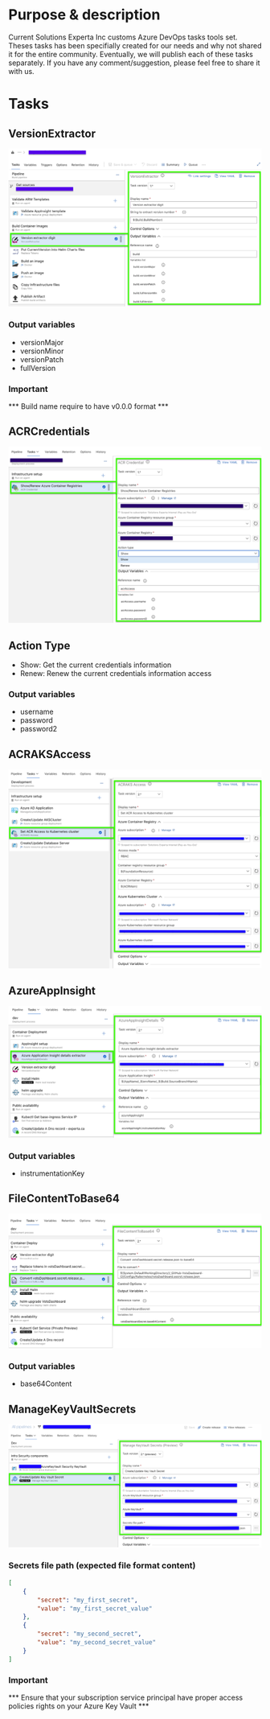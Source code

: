 # Purpose & description
Current Solutions Experta Inc customs Azure DevOps tasks tools set. Theses tasks has been specifially created for our needs and why not shared it for the entire community.
Eventually, we will publish each of these tasks separately. If you have any comment/suggestion, please feel free to share it with us.

# Tasks

## VersionExtractor
![VersionExtrator](_screenShots/VersionExtrator_v1.png)
### Output variables
- versionMajor
- versionMinor
- versionPatch
- fullVersion
### Important
*** Build name require to have v0.0.0 format ***

## ACRCredentials
![ACRCredentials](_screenShots/acrCredential_v1.png)
## Action Type
- Show: Get the current credentials information
- Renew: Renew the current credentials information access
### Output variables
- username
- password
- password2

## ACRAKSAccess
![ACRAKSAccess](_screenShots/ACRAKSAccess_v2.png)

## AzureAppInsight
![AppInsight](_screenShots/appInsight_v2.png)
### Output variables
- instrumentationKey

## FileContentToBase64
![FileContentToBase64](_screenShots/FileContentToBase64_v2.png)
### Output variables
- base64Content

## ManageKeyVaultSecrets
![ManageKeyVaultSecrets](_screenShots/manageKeyVaultSecrets_v2-preview.png)
### Secrets file path (expected file format content)
```json
[
	{
		"secret": "my_first_secret",
		"value": "my_first_secret_value"
	},
	{
		"secret": "my_second_secret",
		"value": "my_second_secret_value"
	}
]
```
### Important
*** Ensure that your subscription service principal have proper access policies rights on your Azure Key Vault ***